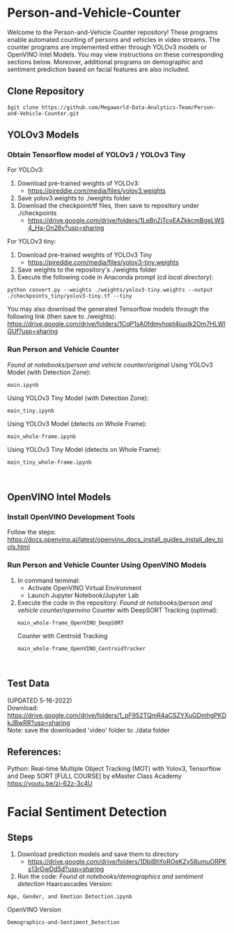 # Person-and-Vehicle-Counter

Welcome to the Person-and-Vehicle Counter repository! These programs enable automated counting of persons and vehicles in video streams. The counter programs are implemented either through YOLOv3 models or OpenVINO Intel Models. You may view instructions on these corresponding sections below.
Moreover, additional programs on demographic and sentiment prediction based on facial features are also included. 

## Clone Repository
```
$git clone https://github.com/Megaworld-Data-Analytics-Team/Person-and-Vehicle-Counter.git
```

## YOLOv3 Models
### Obtain Tensorflow model of YOLOv3 / YOLOv3 Tiny

For YOLOv3:
1. Download pre-trained weights of YOLOv3:
    - https://pjreddie.com/media/files/yolov3.weights
2. Save yolov3.weights to ./weights folder
3. Download the checkpoint/tf files, then save to repository under ./checkpoints
    - https://drive.google.com/drive/folders/1LeBnZjTcvEAZkkcmBgeLWS4_Ha-On26v?usp=sharing <br />

For YOLOv3 tiny:
1. Download pre-trained weights of YOLOv3 Tiny
    - https://pjreddie.com/media/files/yolov3-tiny.weights
2. Save weights to the repository's ./weights folder
3. Execute the following code in Anaconda prompt (cd *local directory*):
```
python convert.py --weights ./weights/yolov3-tiny.weights --output ./checkpoints_tiny/yolov3-tiny.tf --tiny
```
You may also download the generated Tensorflow models through the following link (then save to ./weights):
https://drive.google.com/drive/folders/1CqP1sA0fdmyhopt4iuoIk2Om7HLWIGUf?usp=sharing <br />


### Run Person and Vehicle Counter
*Found at notebooks/person and vehicle counter/original*
Using YOLOv3 Model (with Detection Zone):
```
main.ipynb
```
Using YOLOv3 Tiny Model (with Detection Zone):
```
main_tiny.ipynb
```
Using YOLOv3 Model (detects on Whole Frame):
```
main_whole-frame.ipynb
```
Using YOLOv3 Tiny Model (detects on Whole Frame):
```
main_tiny_whole-frame.ipynb
```
<br />


## OpenVINO Intel Models

### Install OpenVINO Development Tools
Follow the steps: https://docs.openvino.ai/latest/openvino_docs_install_guides_install_dev_tools.html

### Run Person and Vehicle Counter Using OpenVINO Models
1. In command terminal:
    - Activate OpenVINO Virtual Environment
    - Launch Jupyter Notebook/Jupyter Lab
2. Execute the code in the repository:
    *Found at notebooks/person and vehicle counter/openvino*
    Counter with DeepSORT Tracking (optimal):
    ```
    main_whole-frame_OpenVINO_DeepSORT
    ```
    Counter with Centroid Tracking
    ```
    main_whole-frame_OpenVINO_CentroidTracker
    ```
<br />

## Test Data
(UPDATED 5-16-2022) <br />
Download: https://drive.google.com/drive/folders/1_pF952TQmR4aCSZYXuGDmhgPKDkJBwRR?usp=sharing <br />
Note: save the downloaded 'video' folder to ./data folder <br />


## References:
Python: Real-time Multiple Object Tracking (MOT) with Yolov3, Tensorflow and Deep SORT [FULL COURSE] by eMaster Class Academy <br />
https://youtu.be/zi-62z-3c4U
<br />


# Facial Sentiment Detection
## Steps
1. Download prediction models and save them to directory
    - https://drive.google.com/drive/folders/1DbiBhYoROeKZy58umuORPKs13rGwDd5d?usp=sharing
2. Run the code:
*Found at notebooks/demographics and sentiment detection*
Haarcascades Version:
```
Age, Gender, and Emotion Detection.ipynb
```
OpenVINO Version
```
Demographics-and-Sentiment_Detection
```
